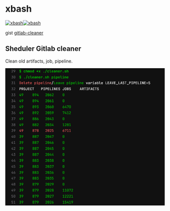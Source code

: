 # xbash

[![xbash](https://github.com/RootShell-coder/xbash/actions/workflows/xbash.yml/badge.svg)](https://github.com/RootShell-coder/xbash/actions/workflows/xbash.yml)[![xbash](https://github.com/RootShell-coder/xbash/actions/workflows/xbash.yml/badge.svg?event=schedule)](https://github.com/RootShell-coder/xbash/actions/workflows/xbash.yml)

gist [gitlab-cleaner](https://gist.github.com/RootShell-coder/e04b29277418bb43ab78b4c7c933908d)

## Sheduler Gitlab cleaner
Clean old artifacts, job, pipeline.

![pipeline cleaner](examples/Screenshot-Gitlab_pipeline_cleaner.png)
